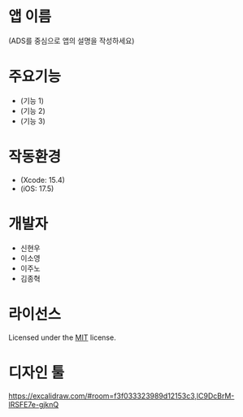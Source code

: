 # 앱 이름
(ADS를 중심으로 앱의 설명을 작성하세요)

# 주요기능
- (기능 1)
- (기능 2)
- (기능 3)

# 작동환경
- (Xcode: 15.4)
- (iOS: 17.5)

# 개발자
- 신현우
- 이소영
- 이주노
- 김종혁

# 라이선스
Licensed under the [MIT](LICENSE) license.




# 디자인 툴
https://excalidraw.com/#room=f3f033323989d12153c3,lC9DcBrM-lRSFE7e-gjknQ
